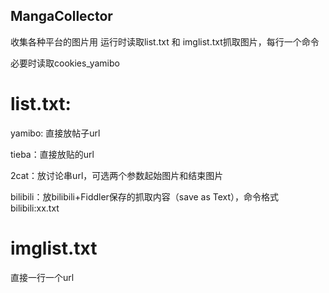 ## MangaCollector
收集各种平台的图片用
 运行时读取list.txt 和 imglist.txt抓取图片，每行一个命令
 
 必要时读取cookies_yamibo
 
 # list.txt:
 
 yamibo: 直接放帖子url
 
 tieba：直接放贴的url
 
 2cat：放讨论串url，可选两个参数起始图片和结束图片
 
 bilibili：放bilibili+Fiddler保存的抓取内容（save as Text），命令格式 bilibili:xx.txt
 
# imglist.txt
 
 直接一行一个url
